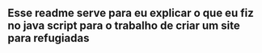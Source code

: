 ## Esse readme serve para eu explicar o que eu fiz no java script para o trabalho de criar um site para refugiadas

